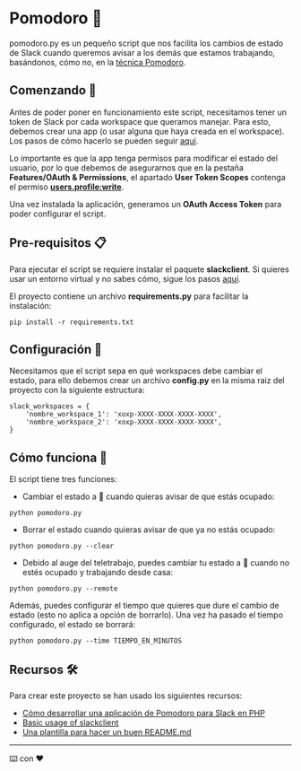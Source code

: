 # Pomodoro 🍅
pomodoro.py es un pequeño script que nos facilita los cambios de estado de Slack cuando queremos avisar a los demás que estamos trabajando, basándonos, cómo no, en la [técnica Pomodoro](https://es.wikipedia.org/wiki/Técnica_Pomodoro).

## Comenzando 🚀
Antes de poder poner en funcionamiento este script, necesitamos tener un token de Slack por cada workspace que queramos manejar. Para esto, debemos crear una app (o usar alguna que haya creada en el workspace). Los pasos de cómo hacerlo se pueden seguir [aquí](https://metadrop.net/articulos/desarrollar-aplicacion-pomodoro-slack-php).

Lo importante es que la app tenga permisos para modificar el estado del usuario, por lo que debemos de asegurarnos que en la pestaña **Features/OAuth & Permissions**, el apartado **User Token Scopes** contenga el permiso **[users.profile:write](https://api.slack.com/scopes/users.profile:write)**.

Una vez instalada la aplicación, generamos un **OAuth Access Token** para poder configurar el script.

## Pre-requisitos 📋
Para ejecutar el script se requiere instalar el paquete **slackclient**. Si quieres usar un entorno virtual y no sabes cómo, sigue los pasos [aquí](https://docs.python.org/3/tutorial/venv.html).

El proyecto contiene un archivo **requirements.py** para facilitar la instalación:
```
pip install -r requirements.txt
```

## Configuración 🔧
Necesitamos que el script sepa en qué workspaces debe cambiar el estado, para ello debemos crear un archivo **config.py** en la misma raiz del proyecto con la siguiente estructura:

```
slack_workspaces = {
    'nombre_workspace_1': 'xoxp-XXXX-XXXX-XXXX-XXXX',
    'nombre_workspace_2': 'xoxp-XXXX-XXXX-XXXX-XXXX',
}
```

## Cómo funciona 📖
El script tiene tres funciones:
* Cambiar el estado a 🍅 cuando quieras avisar de que estás ocupado:
```
python pomodoro.py
```

* Borrar el estado cuando quieras avisar de que ya no estás ocupado:
```
python pomodoro.py --clear
```

* Debido al auge del teletrabajo, puedes cambiar tu estado a 🏡 cuando no estés ocupado y trabajando desde casa:
```
python pomodoro.py --remote
```

Además, puedes configurar el tiempo que quieres que dure el cambio de estado (esto no aplica a opción de borrarlo). Una vez ha pasado el tiempo configurado, el estado se borrará:
```
python pomodoro.py --time TIEMPO_EN_MINUTOS
```

## Recursos 🛠️

Para crear este proyecto se han usado los siguientes recursos:

* [Cómo desarrollar una aplicación de Pomodoro para Slack en PHP](https://metadrop.net/articulos/desarrollar-aplicacion-pomodoro-slack-php)
* [Basic usage of slackclient](https://slack.dev/python-slackclient/basic_usage.html)
* [Una plantilla para hacer un buen README.md](https://gist.github.com/Villanuevand/6386899f70346d4580c723232524d35a)

---
⌨️ con ❤️
